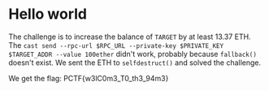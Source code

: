 # Hello world

The challenge is to increase the balance of `TARGET` by at least 13.37 ETH. The `cast send --rpc-url $RPC_URL --private-key $PRIVATE_KEY $TARGET_ADDR --value 100ether` didn't work, probably because `fallback()` doesn't exist. We sent the ETH to `selfdestruct()` and solved the challenge. 

We get the flag: PCTF{w3lC0m3_T0_th3_94m3}